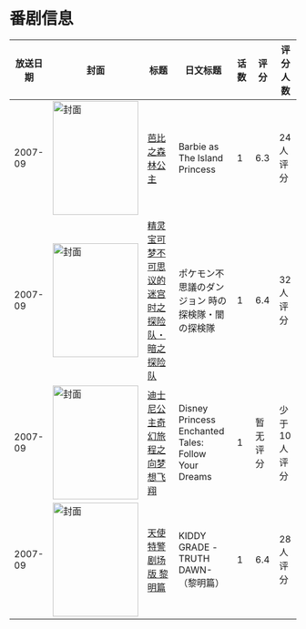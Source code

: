 # 番剧信息

|放送日期|封面|标题|日文标题|话数|评分|评分人数|
|---|---|---|---|---|---|---|
|2007-09|<img src="//lain.bgm.tv/pic/cover/c/ad/1f/116157_3g556.jpg" alt="封面" style="width:150px;height:200px;object-fit:cover;">|[芭比之森林公主](https://bangumi.tv/subject/116157)|Barbie as The Island Princess|1|6.3|24人评分|
|2007-09|<img src="//lain.bgm.tv/pic/cover/c/82/99/99953_Z808W.jpg" alt="封面" style="width:150px;height:200px;object-fit:cover;">|[精灵宝可梦不可思议的迷宫 时之探险队・暗之探险队](https://bangumi.tv/subject/99953)|ポケモン不思議のダンジョン 時の探検隊・闇の探検隊|1|6.4|32人评分|
|2007-09|<img src="//lain.bgm.tv/pic/cover/c/80/b9/113258_2jMz4.jpg" alt="封面" style="width:150px;height:200px;object-fit:cover;">|[迪士尼公主奇幻旅程之向梦想飞翔](https://bangumi.tv/subject/113258)|Disney Princess Enchanted Tales: Follow Your Dreams|1|暂无评分|少于10人评分|
|2007-09|<img src="//lain.bgm.tv/pic/cover/c/cd/b2/84689_8V3dG.jpg" alt="封面" style="width:150px;height:200px;object-fit:cover;">|[天使特警 剧场版 黎明篇](https://bangumi.tv/subject/84689)|KIDDY GRADE -TRUTH DAWN-（黎明篇）|1|6.4|28人评分|
